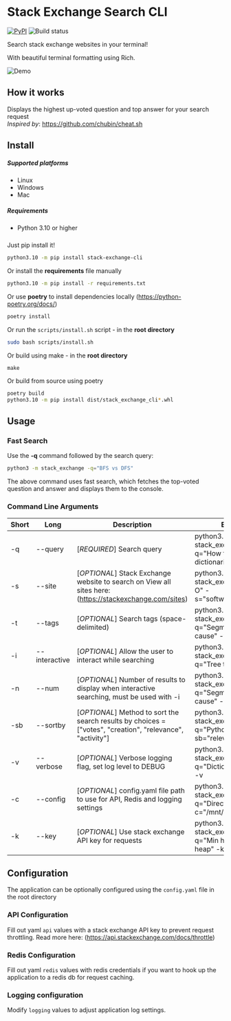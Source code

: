 # Stack Exchange Search CLI

[![PyPI](https://img.shields.io/pypi/v/stack-exchange-cli?color=brightgreen)](https://pypi.org/project/stack-exchange-cli/) ![Build status](https://github.com/myke2424/stack-exchange-cli/actions/workflows/build.yaml/badge.svg)

Search stack exchange websites in your terminal!

With beautiful terminal formatting using Rich.

![Demo](https://media.giphy.com/media/TsWaWpgD0S4bP3SHv3/giphy.gif)

## How it works

Displays the highest up-voted question and top answer for your search request \
*Inspired by*: https://github.com/chubin/cheat.sh

## Install

##### Supported platforms

* Linux
* Windows
* Mac

##### Requirements

* Python 3.10 or higher

#####       

Just pip install it!

```bash
python3.10 -m pip install stack-exchange-cli
```

Or install the **requirements** file manually

```bash
python3.10 -m pip install -r requirements.txt
```

Or use **poetry** to install dependencies locally (https://python-poetry.org/docs/)

```bash
poetry install
```

Or run the `scripts/install.sh` script - in the **root directory**

```bash
sudo bash scripts/install.sh
```

Or build using make - in the **root directory**

```
make
```

Or build from source using poetry

```bash
poetry build
python3.10 -m pip install dist/stack_exchange_cli*.whl
```

## Usage

### Fast Search

Use the **-q** command followed by the search query:

```bash
python3 -m stack_exchange -q="BFS vs DFS"
```

The above command uses fast search, which fetches the top-voted question and answer and displays them to the console.

### Command Line Arguments
| Short | Long | Description | Example | Default |
|---|---|---|---|---|
| -q | --query | [*REQUIRED*] Search query | python3.10 -m stack_exchange -q="How to merge two dictionaries" | N/A |
| -s | --site | [*OPTIONAL*] Stack Exchange website to search on View all sites here: (https://stackexchange.com/sites) | python3.10 -m stack_exchange -q="Big O" -s="softwareengineering" | "stackoverflow" |
| -t | --tags | [*OPTIONAL*] Search tags (space-delimited) | python3.10 -m stack_exchange -q="Segmentation fault cause" -t="c c++" | N/A |
| -i | --interactive | [*OPTIONAL*] Allow the user to interact while searching | python3.10 -m stack_exchange -q="Tree traversal" -i | False |
| -n | --num | [*OPTIONAL*] Number of results to display when  interactive searching, must be used with -i | python3.10 -m stack_exchange -q="Segmentation fault cause" -i -n=20 | 30 |
| -sb | --sortby | [*OPTIONAL*] Method to sort the search results by  choices = ["votes", "creation", "relevance", "activity"] | python3.10 -m stack_exchange -q="Python memory" -sb="relevance" | "votes" |
| -v | --verbose | [*OPTIONAL*] Verbose logging flag, set log level to DEBUG | python3.10 -m stack_exchange -q="Dictionary internals" -v | False |
| -c | --config | [*OPTIONAL*] config.yaml file path to use for  API, Redis and logging settings | python3.10 -m stack_exchange -q="Directed graph" -c="/mnt/c/config.yaml" | N/A |
| -k | --key | [*OPTIONAL*] Use stack exchange API key for requests | python3.10 -m stack_exchange -q="Min heap vs max heap" -k="12345" | N/A |
## Configuration

The application can be optionally configured using the `config.yaml` file in the root directory

### API Configuration

Fill out yaml `api` values with a stack exchange API key to prevent request throttling. Read more
here:  (https://api.stackexchange.com/docs/throttle)

### Redis Configuration

Fill out yaml `redis` values with redis credentials if you want to hook up the application to a redis db for request
caching.

### Logging configuration

Modify `logging` values to adjust application log settings.
